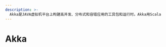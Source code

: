 ```yaml
---
description: >-
  Akka是JAVA虚拟机平台上构建高并发、分布式和容错应用的工具包和运行时。Akka用Scala语言编写，同时提供了Scala和Java的开发接口。Akka处理并发的方法基于Actor模型，Actor之间通信的唯一机制就是消息传递。
---
```


# Akka


